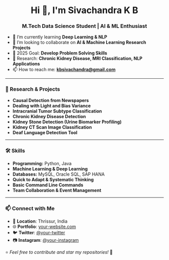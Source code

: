 <h1 align="center">Hi 👋, I'm Sivachandra K B</h1>
<h3 align="center">M.Tech Data Science Student | AI & ML Enthusiast</h3>

- 🌱 I’m currently learning **Deep Learning & NLP**
- 👀 I’m looking to collaborate on **AI & Machine Learning Research Projects**
- 🎯 2025 Goal: **Develop Problem Solving Skills**
- 📑 Research: **Chronic Kidney Disease, MRI Classification, NLP Applications**
- 📫 How to reach me: **kbsivachandra@gmail.com**

---

### 🔬 Research & Projects  

- **Causal Detection from Newspapers**  
- **Dealing with Light and Bias Variance**  
- **Intracranial Tumor Subtype Classification**  
- **Chronic Kidney Disease Detection**  
- **Kidney Stone Detection (Urine Biomarker Profiling)**  
- **Kidney CT Scan Image Classification**  
- **Deaf Language Detection Tool**  

---

### 🛠 Skills

- **Programming:** Python, Java  
- **Machine Learning & Deep Learning**  
- **Databases:** MySQL, Oracle SQL, SAP HANA  
- **Quick to Adapt & Systematic Thinking**  
- **Basic Command Line Commands**  
- **Team Collaboration & Event Management**  

---

### 📫 Connect with Me  
- 📍 **Location**: Thrissur, India  
- 🌐 **Portfolio**: [your-website.com](https://your-website.com)  
- 🐦 **Twitter**: [@your-twitter](https://twitter.com/your-twitter)  
- 📷 **Instagram**: [@your-instagram](https://instagram.com/your-instagram)  

⭐️ *Feel free to contribute and star my repositories!* 🚀  
